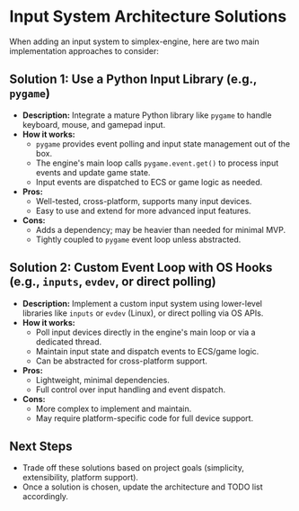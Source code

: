 # Input System Architecture Solutions

When adding an input system to simplex-engine, here are two main implementation approaches to consider:

## Solution 1: Use a Python Input Library (e.g., `pygame`)
- **Description:** Integrate a mature Python library like `pygame` to handle keyboard, mouse, and gamepad input.
- **How it works:**
    - `pygame` provides event polling and input state management out of the box.
    - The engine's main loop calls `pygame.event.get()` to process input events and update game state.
    - Input events are dispatched to ECS or game logic as needed.
- **Pros:**
    - Well-tested, cross-platform, supports many input devices.
    - Easy to use and extend for more advanced input features.
- **Cons:**
    - Adds a dependency; may be heavier than needed for minimal MVP.
    - Tightly coupled to `pygame` event loop unless abstracted.

## Solution 2: Custom Event Loop with OS Hooks (e.g., `inputs`, `evdev`, or direct polling)
- **Description:** Implement a custom input system using lower-level libraries like `inputs` or `evdev` (Linux), or direct polling via OS APIs.
- **How it works:**
    - Poll input devices directly in the engine's main loop or via a dedicated thread.
    - Maintain input state and dispatch events to ECS/game logic.
    - Can be abstracted for cross-platform support.
- **Pros:**
    - Lightweight, minimal dependencies.
    - Full control over input handling and event dispatch.
- **Cons:**
    - More complex to implement and maintain.
    - May require platform-specific code for full device support.

## Next Steps
- Trade off these solutions based on project goals (simplicity, extensibility, platform support).
- Once a solution is chosen, update the architecture and TODO list accordingly.
